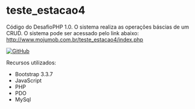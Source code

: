 # teste_estacao4
Código do DesafioPHP 1.0.
O sistema realiza as operações báscias de um CRUD. 
O sistema pode ser acessado pelo link abaixo:
http://www.mojumob.com.br/teste_estacao4/index.php

[![GitHub](https://img.shields.io/github/license/mashape/apistatus.svg)](https://github.com/marcoscuomo/teste_estacao4/blob/master/LICENSE)

Recursos utilizados:
- Bootstrap 3.3.7
- JavaScript
- PHP
- PDO
- MySql


